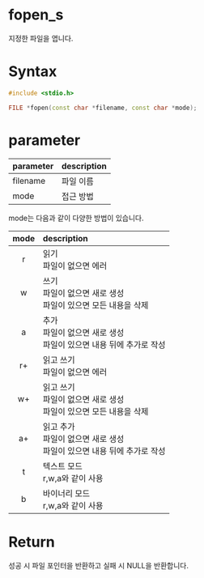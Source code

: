 # fopen_s

지정한 파일을 엽니다.

# **Syntax**

```c++
#include <stdio.h>

FILE *fopen(const char *filename, const char *mode);
```

# **parameter**

| parameter | description |
| :---      | :--- |
| filename  | 파일 이름 |
| mode      | 접근 방법 |

mode는 다음과 같이 다양한 방법이 있습니다.

| mode  | description |
| :---: | :--- |
| r     | 읽기<br>파일이 없으면 에러 |
| w     | 쓰기<br>파일이 없으면 새로 생성<br>파일이 있으면 모든 내용을 삭제 |
| a     | 추가<br>파일이 없으면 새로 생성<br>파일이 있으면 내용 뒤에 추가로 작성 |
| r+    | 읽고 쓰기<br>파일이 없으면 에러 |
| w+    | 읽고 쓰기<br>파일이 없으면 새로 생성<br>파일이 있으면 모든 내용을 삭제 |
| a+    | 읽고 추가<br>파일이 없으면 새로 생성<br>파일이 있으면 내용 뒤에 추가로 작성 |
| t     | 텍스트 모드<br>r,w,a와 같이 사용 |
| b     | 바이너리 모드<br>r,w,a와 같이 사용 |

# **Return**

성공 시 파일 포인터을 반환하고 실패 시 NULL을 반환합니다.
